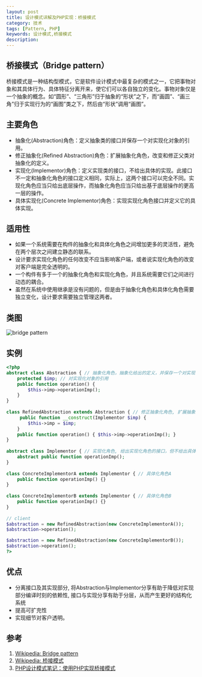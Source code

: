 ```yaml
---
layout: post
title: 设计模式详解及PHP实现：桥接模式
category: 技术
tags: [Pattern, PHP]
keywords: 设计模式,桥接模式
description: 
---
```


## 桥接模式（Bridge pattern）
桥接模式是一种结构型模式，它是软件设计模式中最复杂的模式之一，它把事物对象和其具体行为、具体特征分离开来，使它们可以各自独立的变化。事物对象仅是一个抽象的概念。如“圆形”、“三角形”归于抽象的“形状”之下，而“画圆”、“画三角”归于实现行为的“画图”类之下，然后由“形状”调用“画图”。

## 主要角色

- 抽象化(Abstraction)角色：定义抽象类的接口并保存一个对实现化对象的引用。
- 修正抽象化(Refined Abstraction)角色：扩展抽象化角色，改变和修正父类对抽象化的定义。
- 实现化(Implementor)角色：定义实现类的接口，不给出具体的实现。此接口不一定和抽象化角色的接口定义相同，实际上，这两个接口可以完全不同。实现化角色应当只给出底层操作，而抽象化角色应当只给出基于底层操作的更高一层的操作。
- 具体实现化(Concrete Implementor)角色：实现实现化角色接口并定义它的具体实现。

## 适用性
- 如果一个系统需要在构件的抽象化和具体化角色之间增加更多的灵活性，避免在两个层次之间建立静态的联系。
- 设计要求实现化角色的任何改变不应当影响客户端，或者说实现化角色的改变对客户端是完全透明的。
- 一个构件有多于一个的抽象化角色和实现化角色，并且系统需要它们之间进行动态的耦合。
- 虽然在系统中使用继承是没有问题的，但是由于抽象化角色和具体化角色需要独立变化，设计要求需要独立管理这两者。

## 类图

![bridge pattern](http://yansu-uploads.stor.sinaapp.com/imgs/bridge-pattern-uml.jpg)

## 实例

```php
<?php
abstract class Abstraction { // 抽象化角色，抽象化给出的定义，并保存一个对实现化对象的引用。    
    protected $imp; // 对实现化对象的引用
    public function operation() {
        $this->imp->operationImp();
    }
}
 
class RefinedAbstraction extends Abstraction { // 修正抽象化角色, 扩展抽象化角色，改变和修正父类对抽象化的定义。
     public function __construct(Implementor $imp) {
        $this->imp = $imp;
    }
    public function operation() { $this->imp->operationImp(); }
}
 
abstract class Implementor { // 实现化角色, 给出实现化角色的接口，但不给出具体的实现。
    abstract public function operationImp();
}
 
class ConcreteImplementorA extends Implementor { // 具体化角色A
    public function operationImp() {}
}
 
class ConcreteImplementorB extends Implementor { // 具体化角色B
    public function operationImp() {}
}
 
// client
$abstraction = new RefinedAbstraction(new ConcreteImplementorA());
$abstraction->operation();

$abstraction = new RefinedAbstraction(new ConcreteImplementorB());
$abstraction->operation();
?>
```

## 优点
- 分离接口及其实现部分, 将Abstraction与Implementor分享有助于降低对实现部分编译时刻的依赖性, 接口与实现分享有助于分层，从而产生更好的结构化系统
- 提高可扩充性
- 实现细节对客户透明。

## 参考
1. [Wikipedia: Bridge pattern](http://en.wikipedia.org/wiki/Bridge_pattern)
2. [Wikipedia: 桥接模式](http://zh.wikipedia.org/wiki/%E6%A9%8B%E6%8E%A5%E6%A8%A1%E5%BC%8F)
3. [PHP设计模式笔记：使用PHP实现桥接模式](http://www.phppan.com/2010/06/php-design-pattern-5-bridge/)